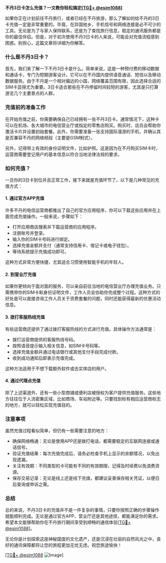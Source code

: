**不丹3日卡怎么充值？一文教你轻松搞定[[TG💪+ @esim1088](https://t.me/s/esim1088)]**

如果你正在计划前往不丹旅行，或者已经在不丹旅游，那么了解如何给不丹的3日卡充值一定是非常重要的。毕竟，在异国他乡，手机信号和网络连接是必不可少的工具。无论是为了与家人保持联系，还是为了查找旅行信息，稳定的通讯服务都是你的最佳伴侣。但是，对于初次使用不丹3日卡的人来说，可能会对充值流程感到困惑。别担心，这篇文章将详细为你解答。

### 什么是不丹3日卡？

首先，我们来了解一下不丹3日卡是什么。简单来说，这是一种预付费的移动数据和通话卡，专门为短期游客设计。它可以在不丹国内提供语音通话、短信以及移动数据服务。由于不丹是一个相对偏远的小国，网络覆盖范围有限，因此选择合适的SIM卡显得尤为重要。3日卡适合那些在不丹停留时间较短的游客，尤其是只打算游览几个主要景点的人群。

### 充值前的准备工作

在开始充值之前，你需要确保自己已经拥有一张不丹3日卡。通常情况下，这种卡可以在机场、各大城市的电信营业厅或指定的零售店购买。购买时，店员会帮助你激活卡片并设置初始套餐。此外，你需要准备一张支持国际漫游的手机，并确认其是否兼容不丹的网络频段（主要是GSM制式）。

另外，记得带上有效的身份证明文件，比如护照。这是因为在不丹购买SIM卡时，运营商需要登记用户的基本信息以符合当地法律法规的要求。

### 如何充值？

一旦你的3日卡到位并且正常工作，接下来就是充值环节了。以下是几种常见的充值方式：

#### 1. **通过官方APP充值**
许多不丹的电信运营商都推出了自己的官方应用程序，你可以下载这些应用并在上面完成充值操作。一般来说，步骤如下：
- 打开应用商店搜索并下载运营商的应用程序。
- 注册账号并登录。
- 输入你的SIM卡号码进行绑定。
- 选择充值金额并支付（通常支持信用卡、借记卡或电子钱包）。
- 等待系统提示充值成功即可。

这种方式非常方便快捷，尤其适合习惯使用智能手机的年轻人。

#### 2. **到营业厅充值**
如果你更倾向于面对面的服务，可以亲自前往当地的电信营业厅办理充值业务。只需携带你的SIM卡和身份证明文件，工作人员会协助你完成整个过程。这种方式的好处是可以直接咨询工作人员关于资费套餐的问题，同时还能获得最新的优惠活动信息。

#### 3. **拨打客服热线充值**
有些运营商还提供了通过拨打客服热线的方式进行充值。具体操作方法通常是：
- 拨打运营商提供的客服热线号码。
- 按照语音提示输入相关信息，如SIM卡号码等。
- 选择充值金额并通过电话银行或其他支付手段完成付款。
- 收到成功通知后即表示充值完成。

这种方法适用于不想下载额外软件或去实体店的用户。

#### 4. **通过代理点充值**
除了上述渠道外，还有一些小型商铺或便利店被授权为客户提供充值服务。这些地方往往位于人流密集区域，比如商场、车站附近等。只要找到标有相应运营商标志的地方，就可以轻松实现充值目的。

### 注意事项

虽然充值过程看似简单，但仍有一些需要注意的地方：
- 确保网络畅通：无论是使用APP还是拨打电话，都需要稳定的互联网连接或通话信号。
- 验证充值结果：每次充值完成后，请务必检查手机上显示的余额情况，以免出现遗漏。
- 关注有效期：不同类型的卡可能有不同的有效期限，记得及时续费以免浪费资源。
- 保存交易记录：无论是线上还是线下充值，都建议妥善保存相关凭证，以便日后查询或申诉之需。

### 总结

总的来说，不丹3日卡的充值并不是一件复杂的事情，只要你按照正确的步骤操作就能顺利完成。无论是通过官方APP、营业厅还是其他途径，都能满足你的需求。希望本文能够帮助你在不丹旅行期间享受到顺畅的通信体验[[TG💪+ @esim1088](https://t.me/s/esim1088)]。

无论你是计划探索这座神秘国度的文化遗产，还是沉浸在壮丽的自然风光之中，良好的通讯保障都将让您的旅程更加无忧无虑。祝您旅途愉快！

[[TG💪+ @esim1088](https://t.me/s/esim1088) ![Image](https://i.postimg.cc/4NQfJmqS/Snipaste-2025-05-13-00-14-12.png)]